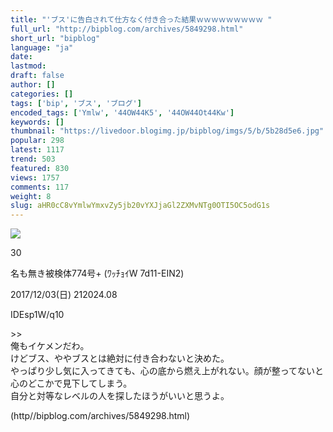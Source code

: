 ```yaml
---
title: "'ブス'に告白されて仕方なく付き合った結果ｗｗｗｗｗｗｗｗｗ "
full_url: "http://bipblog.com/archives/5849298.html"
short_url: "bipblog"
language: "ja"
date: 
lastmod: 
draft: false
author: []
categories: []
tags: ['bip', 'ブス', 'ブログ']
encoded_tags: ['Ymlw', '44OW44K5', '44OW44Ot44Kw']
keywords: []
thumbnail: "https://livedoor.blogimg.jp/bipblog/imgs/5/b/5b28d5e6.jpg"
popular: 298
latest: 1117
trend: 503
featured: 830
views: 1757
comments: 117
weight: 8
slug: aHR0cC8vYmlwYmxvZy5jb20vYXJjaGl2ZXMvNTg0OTI5OC5odG1s
---
```


![](https://livedoor.blogimg.jp/bipblog/imgs/5/b/5b28d5e6.jpg)

<div><p class='ent_header' id='res_30'><p class='ent_num'>30</p> <p class='ent_name'>名も無き被検体774号+ (ﾜｯﾁｮｲW 7d11-EIN2)</p> <p class='ent_data'>2017/12/03(日) 212024.08</p> <p class='ent_id'>IDEsp1W/q10</p></p><p class='ent_body_p ent_kyocho '> >><br> 俺もイケメンだわ。<br> けどブス、ややブスとは絶対に付き合わないと決めた。<br> やっぱり少し気に入ってきても、心の底から燃え上がれない。顔が整ってないと心のどこかで見下してしまう。<br> 自分と対等なレベルの人を探したほうがいいと思うよ。 </p></div>

(http//bipblog.com/archives/5849298.html)
